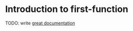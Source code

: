 # Introduction to first-function

TODO: write [great documentation](http://jacobian.org/writing/what-to-write/)
